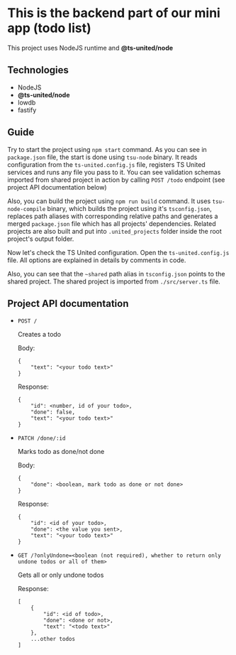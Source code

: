 # This is the backend part of our mini app (todo list)

This project uses NodeJS runtime and **@ts-united/node**

## Technologies

-   NodeJS
-   **@ts-united/node**
-   lowdb
-   fastify

## Guide

Try to start the project using `npm start` command. As you can see in `package.json` file, the start is done using `tsu-node` binary. It reads configuration from the `ts-united.config.js` file, registers TS United services and runs any file you pass to it. You can see validation schemas imported from shared project in action by calling `POST /todo` endpoint (see project API documentation below)

Also, you can build the project using `npm run build` command. It uses `tsu-node-compile` binary, which builds the project using it's `tsconfig.json`, replaces path aliases with corresponding relative paths and generates a merged `package.json` file which has all projects' dependencies. Related projects are also built and put into `.united_projects` folder inside the root project's output folder.

Now let's check the TS United configuration. Open the `ts-united.config.js` file. All options are explained in details by comments in code.

Also, you can see that the `~shared` path alias in `tsconfig.json` points to the shared project. The shared project is imported from `./src/server.ts` file.

## Project API documentation

-   `POST /`

    Creates a todo

    Body:

    ```
    {
    	"text": "<your todo text>"
    }
    ```

    Response:

    ```
    {
    	"id": <number, id of your todo>,
    	"done": false,
    	"text": "<your todo text>"
    }
    ```

-   `PATCH /done/:id`

    Marks todo as done/not done

    Body:

    ```
    {
    	"done": <boolean, mark todo as done or not done>
    }
    ```

    Response:

    ```
    {
      	"id": <id of your todo>,
      	"done": <the value you sent>,
      	"text": "<your todo text>"
    }
    ```

-   `GET /?onlyUndone=<boolean (not required), whether to return only undone todos or all of them>`

    Gets all or only undone todos

    Response:

    ```
    [
    	{
    		"id": <id of todo>,
    		"done": <done or not>,
    		"text": "<todo text>"
    	},
    	...other todos
    ]
    ```
